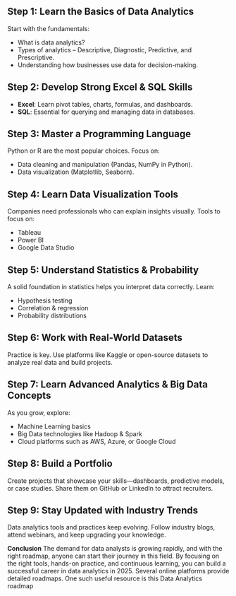 ## Step 1: Learn the Basics of Data Analytics
Start with the fundamentals:
* What is data analytics?
* Types of analytics – Descriptive, Diagnostic, Predictive, and Prescriptive.
* Understanding how businesses use data for decision-making.

## Step 2: Develop Strong Excel & SQL Skills

* **Excel**: Learn pivot tables, charts, formulas, and dashboards.
* **SQL**: Essential for querying and managing data in databases.

## Step 3: Master a Programming Language

Python or R are the most popular choices. Focus on:

* Data cleaning and manipulation (Pandas, NumPy in Python).
* Data visualization (Matplotlib, Seaborn).

## Step 4: Learn Data Visualization Tools

Companies need professionals who can explain insights visually. Tools to focus on:

* Tableau
* Power BI
* Google Data Studio

## Step 5: Understand Statistics & Probability

A solid foundation in statistics helps you interpret data correctly. Learn:

* Hypothesis testing
* Correlation & regression
* Probability distributions

## Step 6: Work with Real-World Datasets

Practice is key. Use platforms like Kaggle or open-source datasets to analyze real data and build projects.

## Step 7: Learn Advanced Analytics & Big Data Concepts

As you grow, explore:

* Machine Learning basics
* Big Data technologies like Hadoop & Spark
* Cloud platforms such as AWS, Azure, or Google Cloud

## Step 8: Build a Portfolio

Create projects that showcase your skills—dashboards, predictive models, or case studies. Share them on GitHub or LinkedIn to attract recruiters.

## Step 9: Stay Updated with Industry Trends

Data analytics tools and practices keep evolving. Follow industry blogs, attend webinars, and keep upgrading your knowledge.

**Conclusion**
The demand for data analysts is growing rapidly, and with the right roadmap, anyone can start their journey in this field. By focusing on the right tools, hands-on practice, and continuous learning, you can build a successful career in data analytics in 2025.
Several online platforms provide detailed roadmaps. One such useful resource is this Data Analytics roadmap
